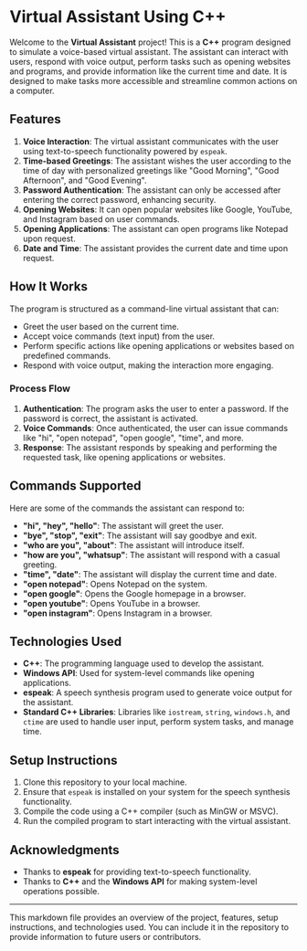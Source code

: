 # Virtual Assistant Using C++

Welcome to the **Virtual Assistant** project! This is a **C++** program designed to simulate a voice-based virtual assistant. The assistant can interact with users, respond with voice output, perform tasks such as opening websites and programs, and provide information like the current time and date. It is designed to make tasks more accessible and streamline common actions on a computer.

## Features

1. **Voice Interaction**: The virtual assistant communicates with the user using text-to-speech functionality powered by `espeak`.
2. **Time-based Greetings**: The assistant wishes the user according to the time of day with personalized greetings like "Good Morning", "Good Afternoon", and "Good Evening".
3. **Password Authentication**: The assistant can only be accessed after entering the correct password, enhancing security.
4. **Opening Websites**: It can open popular websites like Google, YouTube, and Instagram based on user commands.
5. **Opening Applications**: The assistant can open programs like Notepad upon request.
6. **Date and Time**: The assistant provides the current date and time upon request.

## How It Works

The program is structured as a command-line virtual assistant that can:

- Greet the user based on the current time.
- Accept voice commands (text input) from the user.
- Perform specific actions like opening applications or websites based on predefined commands.
- Respond with voice output, making the interaction more engaging.

### Process Flow

1. **Authentication**: The program asks the user to enter a password. If the password is correct, the assistant is activated.
2. **Voice Commands**: Once authenticated, the user can issue commands like "hi", "open notepad", "open google", "time", and more.
3. **Response**: The assistant responds by speaking and performing the requested task, like opening applications or websites.

## Commands Supported

Here are some of the commands the assistant can respond to:

- **"hi", "hey", "hello"**: The assistant will greet the user.
- **"bye", "stop", "exit"**: The assistant will say goodbye and exit.
- **"who are you", "about"**: The assistant will introduce itself.
- **"how are you", "whatsup"**: The assistant will respond with a casual greeting.
- **"time", "date"**: The assistant will display the current time and date.
- **"open notepad"**: Opens Notepad on the system.
- **"open google"**: Opens the Google homepage in a browser.
- **"open youtube"**: Opens YouTube in a browser.
- **"open instagram"**: Opens Instagram in a browser.

## Technologies Used

- **C++**: The programming language used to develop the assistant.
- **Windows API**: Used for system-level commands like opening applications.
- **espeak**: A speech synthesis program used to generate voice output for the assistant.
- **Standard C++ Libraries**: Libraries like `iostream`, `string`, `windows.h`, and `ctime` are used to handle user input, perform system tasks, and manage time.

## Setup Instructions

1. Clone this repository to your local machine.
2. Ensure that `espeak` is installed on your system for the speech synthesis functionality.
3. Compile the code using a C++ compiler (such as MinGW or MSVC).
4. Run the compiled program to start interacting with the virtual assistant.

## Acknowledgments

- Thanks to **espeak** for providing text-to-speech functionality.
- Thanks to **C++** and the **Windows API** for making system-level operations possible.
  
---

This markdown file provides an overview of the project, features, setup instructions, and technologies used. You can include it in the repository to provide information to future users or contributors.
